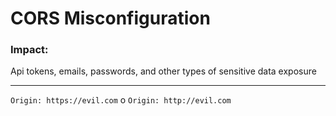 <h1>CORS Misconfiguration</h1>
<h3>Impact:</h3>
<p>Api tokens, emails, passwords, and other types of sensitive data exposure</p>
<hr>
<code>Origin: https://evil.com</code>
o
<code>Origin: http://evil.com</code>
